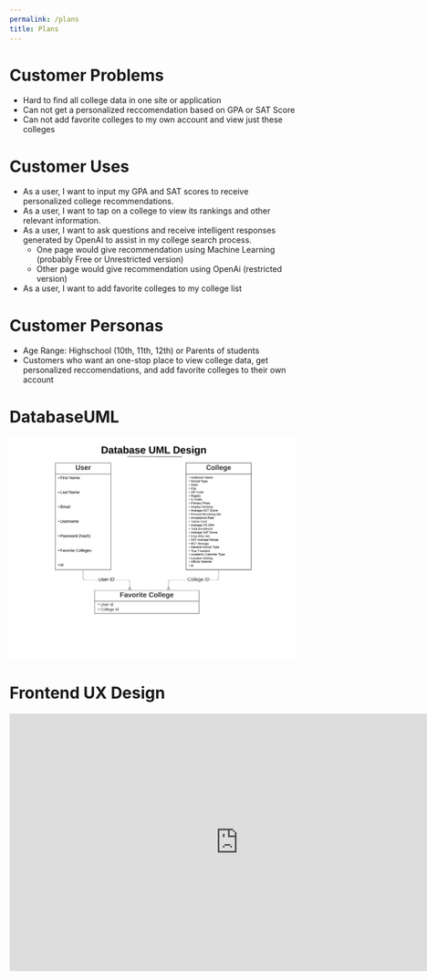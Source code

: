 ```yaml
---
permalink: /plans
title: Plans
---
```


# Customer Problems

- Hard to find all college data in one site or application
- Can not get a personalized reccomendation based on GPA or SAT Score
- Can not add favorite colleges to my own account and view just these colleges

# Customer Uses

- As a user, I want to input my GPA and SAT scores to receive personalized college recommendations.
- As a user, I want to tap on a college to view its rankings and other relevant information.
- As a user, I want to ask questions and receive intelligent responses generated by OpenAI to assist in my college search process.
    - One page would give recommendation using Machine Learning (probably Free or Unrestricted version)
    - Other page would give recommendation using OpenAi (restricted version)
- As a user, I want to add favorite colleges to my college list

# Customer Personas

- Age Range: Highschool (10th, 11th, 12th) or Parents of students
- Customers who want an one-stop place to view college data, get personalized reccomendations, and add favorite colleges to their own account

# DatabaseUML

![DatabaseUML](/images/DatabaseUMLDesign.jpeg)

# Frontend UX Design
<iframe style="border: 1px solid rgba(0, 0, 0, 0.1);" width="800" height="450" src="https://www.figma.com/embed?embed_host=share&url=https%3A%2F%2Fwww.figma.com%2Ffile%2F3QSogtkGgxBoIu95Jdzu0d%2FFrontend-UX-Design%3Ftype%3Dwhiteboard%26node-id%3D0%253A1%26t%3DxQrg91eZLHXl9yDc-1" allowfullscreen></iframe> 
